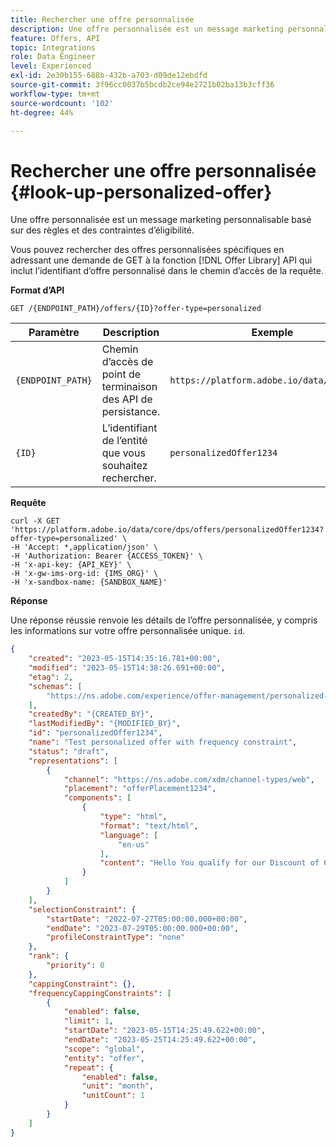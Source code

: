 ```yaml
---
title: Rechercher une offre personnalisée
description: Une offre personnalisée est un message marketing personnalisable basé sur des règles et des contraintes d’éligibilité.
feature: Offers, API
topic: Integrations
role: Data Engineer
level: Experienced
exl-id: 2e30b155-688b-432b-a703-d09de12ebdfd
source-git-commit: 3f96cc0037b5bcdb2ce94e2721b02ba13b3cff36
workflow-type: tm+mt
source-wordcount: '102'
ht-degree: 44%

---
```


# Rechercher une offre personnalisée {#look-up-personalized-offer}

Une offre personnalisée est un message marketing personnalisable basé sur des règles et des contraintes d’éligibilité.

Vous pouvez rechercher des offres personnalisées spécifiques en adressant une demande de GET à la fonction [!DNL Offer Library] API qui inclut l’identifiant d’offre personnalisé dans le chemin d’accès de la requête.

**Format d’API**

```http
GET /{ENDPOINT_PATH}/offers/{ID}?offer-type=personalized
```

| Paramètre | Description | Exemple |
| --------- | ----------- | ------- |
| `{ENDPOINT_PATH}` | Chemin d’accès de point de terminaison des API de persistance. | `https://platform.adobe.io/data/core/dps/` |
| `{ID}` | L’identifiant de l’entité que vous souhaitez rechercher. | `personalizedOffer1234` |

**Requête**

```shell
curl -X GET 'https://platform.adobe.io/data/core/dps/offers/personalizedOffer1234?offer-type=personalized' \
-H 'Accept: *,application/json' \
-H 'Authorization: Bearer {ACCESS_TOKEN}' \
-H 'x-api-key: {API_KEY}' \
-H 'x-gw-ims-org-id: {IMS_ORG}' \
-H 'x-sandbox-name: {SANDBOX_NAME}'
```

**Réponse**

Une réponse réussie renvoie les détails de l’offre personnalisée, y compris les informations sur votre offre personnalisée unique. `id`.

```json
{
    "created": "2023-05-15T14:35:16.781+00:00",
    "modified": "2023-05-15T14:38:26.691+00:00",
    "etag": 2,
    "schemas": [
        "https://ns.adobe.com/experience/offer-management/personalized-offer;version=0.15"
    ],
    "createdBy": "{CREATED_BY}",
    "lastModifiedBy": "{MODIFIED_BY}",
    "id": "personalizedOffer1234",
    "name": "Test personalized offer with frequency constraint",
    "status": "draft",
    "representations": [
        {
            "channel": "https://ns.adobe.com/xdm/channel-types/web",
            "placement": "offerPlacement1234",
            "components": [
                {
                    "type": "html",
                    "format": "text/html",
                    "language": [
                        "en-us"
                    ],
                    "content": "Hello You qualify for our Discount of 60%"
                }
            ]
        }
    ],
    "selectionConstraint": {
        "startDate": "2022-07-27T05:00:00.000+00:00",
        "endDate": "2023-07-29T05:00:00.000+00:00",
        "profileConstraintType": "none"
    },
    "rank": {
        "priority": 0
    },
    "cappingConstraint": {},
    "frequencyCappingConstraints": [
        {
            "enabled": false,
            "limit": 1,
            "startDate": "2023-05-15T14:25:49.622+00:00",
            "endDate": "2023-05-25T14:25:49.622+00:00",
            "scope": "global",
            "entity": "offer",
            "repeat": {
                "enabled": false,
                "unit": "month",
                "unitCount": 1
            }
        }
    ]
}
```
